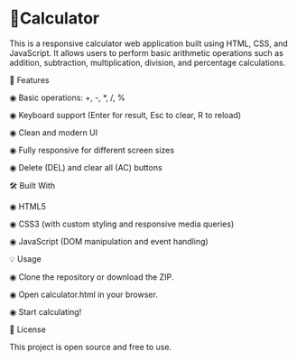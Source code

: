 <h1>🧮Calculator</h1>

This is a responsive calculator web application built using HTML, CSS, and JavaScript. It allows users to perform basic arithmetic operations such as addition, subtraction, multiplication, division, and percentage calculations.

🚀 Features

 ◉ Basic operations: +, -, *, /, %
 
 ◉ Keyboard support (Enter for result, Esc to clear, R to reload)
 
 ◉ Clean and modern UI
 
 ◉ Fully responsive for different screen sizes
 
 ◉ Delete (DEL) and clear all (AC) buttons
 
🛠️ Built With

 ◉ HTML5
 
 ◉ CSS3 (with custom styling and responsive media queries)
 
 ◉ JavaScript (DOM manipulation and event handling)
 
💡 Usage

 ◉ Clone the repository or download the ZIP.
 
 ◉ Open calculator.html in your browser.
 
 ◉ Start calculating!
 
📜 License

This project is open source and free to use.
